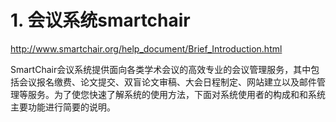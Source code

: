 # 1. 会议系统smartchair


http://www.smartchair.org/help_document/Brief_Introduction.html





​ SmartChair会议系统提供面向各类学术会议的高效专业的会议管理服务，其中包括会议报名缴费、论文提交、双盲论文审稿、大会日程制定、网站建立以及邮件管理等服务。为了使您快速了解系统的使用方法，下面对系统使用者的构成和和系统主要功能进行简要的说明。
























